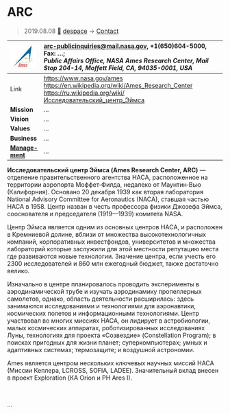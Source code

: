 # ARC
> 2019.08.08 [🚀](../index/index.md) [despace](index.md) → [Contact](contact.md)

|[![](f/contact/a/arc_logo1_thumb.jpg)](f/contact/a/arc_logo1.png)|<arc-publicinquiries@mail.nasa.gov>, +1(650)604-5000, Fax: …;<br> *Public Affairs Office, NASA Ames Research Center, Mail Stop 204-14, Moffett Field, CA, 94035-0001, USA*|
|:--|:--|
|Link|<https://www.nasa.gov/ames><br> <https://en.wikipedia.org/wiki/Ames_Research_Center><br> <https://ru.wikipedia.org/wiki/Исследовательский_центр_Эймса>|
|**Mission**|…|
|**Vision**|…|
|**Values**|…|
|**Business**|…|
|**[Manage-<br>ment](mgmt.md)**|…|

**Исследовательский центр Эймса (Ames Research Center, ARC)** — отделение правительственного агентства НАСА, расположенное на территории аэропорта Моффет‑Филда, недалеко от Маунтин‑Вью (Калифорния). Основано 20 декабря 1939 как вторая лаборатория National Advisory Committee for Aeronautics (NACA), ставшая частью НАСА в   1958. Центр назван в честь профессора физики Джозефа Эймса, сооснователя и председателя (1919—1939) комитета NASA.

Центр Эймса является одним из основных центров НАСА, и расположен в Кремниевой долине, вблизи от множества высокотехнологичных компаний, корпоративных инвестфондов, университетов и множества лабораторий которые заслужили для этой местности репутацию места где развиваются новые технологии. Значение центра, если учесть его 2300 исследователей и 860 млн ежегодный бюджет, также достаточно велико.

Изначально в центре планировалось проводить эксперименты в аэродинамической трубе и изучать аэродинамику пропеллерных самолетов, однако, область деятельности расширилась: здесь занимаются исследованиями и технологиями для аэронавтики, космических полетов и информационными технологиями. Центр участвовал во многих миссиях НАСА, он лидирует в астробиологии, малых космических аппаратах, роботизированных исследованиях Луны, технологиях для проекта «Созвездие» (Constellation Program); в поисках пригодных для жизни планет; суперкомпьютерах; умных и адаптивных системах; термозащите; и воздушной астрономии.

Ames является центром нескольких ключевых научных миссий НАСА (Миссии Кеплера, LCROSS, SOFIA, LADEE). Значительный вклад внесен в проект Exploration (КА Orion и РН Ares I). 


<p style="page-break-after:always"> </p>

…
